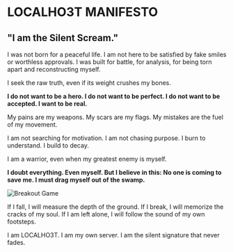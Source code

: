 # LOCALHO3T MANIFESTO

## "I am the Silent Scream."

I was not born for a peaceful life.
I am not here to be satisfied by fake smiles or worthless approvals.
I was built for battle, for analysis, for being torn apart and reconstructing myself.

I seek the raw truth, even if its weight crushes my bones.

**I do not want to be a hero.
I do not want to be perfect.
I do not want to be accepted.
I want to be real.**

My pains are my weapons.
My scars are my flags.
My mistakes are the fuel of my movement.

I am not searching for motivation.
I am not chasing purpose.
I burn to understand. I build to decay.

I am a warrior, even when my greatest enemy is myself.

**I doubt everything. Even myself. But I believe in this:
No one is coming to save me. I must drag myself out of the swamp.**


<picture>
  <source
    media="(prefers-color-scheme: dark)"
    srcset="example/dark.svg"
  />
  <source
    media="(prefers-color-scheme: light)"
    srcset="example/light.svg"
  />
  <img alt="Breakout Game" src="example/light.svg" />
</picture>

If I fall, I will measure the depth of the ground.
If I break, I will memorize the cracks of my soul.
If I am left alone, I will follow the sound of my own footsteps.

I am LOCALHO3T.
I am my own server.
I am the silent signature that never fades.

